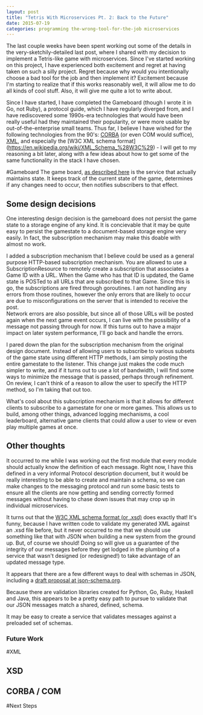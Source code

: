 ```yaml
---
layout: post
title: "Tetris With Microservices Pt. 2: Back to the Future"
date: 2015-07-19
categories: programming the-wrong-tool-for-the-job microservices
---
```


The last couple weeks have been spent working out some of the details in the very-sketchily-detailed last post, where I shared with my decision to implement a Tetris-like game with microservices.
Since I've started working on this project, I have experienced both excitement and regret at having taken on such a silly project.
Regret because why would you intentionally choose a bad tool for the job and then implement it?
Excitement because I'm starting to realize that if this works reasonably well, it will allow me to do all kinds of cool stuff.
Also, it will give me quite a lot to write about.

Since I have started, I have completed the Gameboard (though I wrote it in Go, not Ruby), a protocol guide, which I have regularly diverged from, and I have rediscovered some 1990s-era technologies that would have been really useful had they maintained their popularity, or were more usable by out-of-the-enterprise small teams.
Thus far, I believe I have wished for the following technologies from the 90's:  [CORBA](https://en.wikipedia.org/wiki/Common_Object_Request_Broker_Architecture) (or even COM would suffice), [XML](https://en.wikipedia.org/wiki/XML), and especially the [W3C XML schema format] (https://en.wikipedia.org/wiki/XML_Schema_%28W3C%29) - I will get to my reasoning a bit later, along with a few ideas about how to get some of the same functionality in the stack I have chosen.

#Gameboard
The game board, [as described here]() is the service that actually maintains state.
It keeps track of the current state of the game, determines if any changes need to occur, then notifies subscribers to that effect.

## Some design decisions

One interesting design decision is the gameboard does not persist the game state to a storage engine of any kind.
It is concievable that it may be quite easy to persist the gamestate to a document-based storage engine very easily.
In fact, the subscription mechanism may make this doable with almost no work.

I added a subscription mechanism that I believe could be used as a general purpose HTTP-based subscription mechanism.
You are allowed to use a SubscriptionResource to remotely create a subscription that associates a Game ID with a URL.
When the Game who has that ID is updated, the Game state is POSTed to all URLs that are subscribed to that Game.
Since this is go, the subscriptions are fired through goroutines.
I am not handling any errors from those routines, however the only errors that are likely to occur are
due to misconfigurations on the server that is intended to receive the post.  
Network errors are also possible, but since all of those URLs will be posted again when the next game event 
occurs, I can live with the possibility of a message not passing through for now.
If this turns out to have a major impact on later system performance, I'll go back and handle the errors.

I pared down the plan for the subscription mechanism from the original design document.  Instead of allowing users to subscribe to 
various subsets of the game state using different HTTP methods, I am simply posting the entire gamestate to the listener.
This change just makes the code much simpler to write, and if it turns out to use a lot of bandwidth, I will find some ways to 
minimize the message that is passed, perhaps through refinement.  On review, I can't think of a reason to allow the user to 
specify the HTTP method, so I'm taking that out too.

What's cool about this subscription mechanism is that it allows for different clients to subscribe to a gamestate for one or more games.  This allows
us to build, among other things, advanced logging mechanisms, a cool leaderboard, alternative game clients that could allow a user to view or even play
multiple games at once.

## Other thoughts

It occurred to me while I was working out the first module that every module should actually know the definition of each message.  Right now, I have this
defined in a very informal Protocol description document, but it would be really interesting to be able to create and maintain a schema, so we can make
changes to the messaging protocol and run some basic tests to ensure all the clients are now getting and sending correctly formed messages without
having to chase down issues that may crop up in individual microservices.

It turns out that the [W3C XML schema format (or .xsd)](https://en.wikipedia.org/wiki/XML_Schema_%28W3C%29) does exactly that!  It's funny, because I have
written code to validate my generated XML against an .xsd file before, but it never occurred to me that we should use something like that with JSON when
building a new system from the ground up.  But, of course we should!  Doing so will give us a guarantee of the integrity of our messages before they 
get lodged in the plumbing of a service that wasn't designed (or redesigned!) to take advantage of an updated message type.

It appears that there are a few different ways to deal with schemas in JSON, including a [draft proposal at json-schema.org](http://json-schema.org/).

Because there are validation libraries created for Python, Go, Ruby, Haskell and Java, this appears to be a pretty easy path to pursue to validate that our JSON messages match a shared, defined, schema.

It may be easy to create a service that validates messages against a preloaded set of schemas.

### Future Work

#XML
## XSD
## CORBA / COM

#Next Steps
